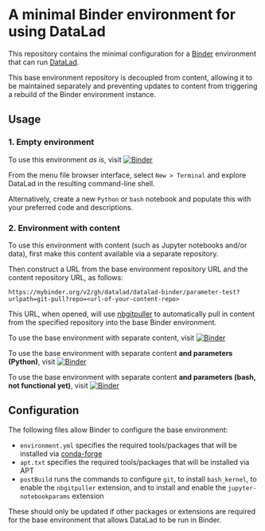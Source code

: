 # A minimal Binder environment for using DataLad

This repository contains the minimal configuration for a [Binder](https://mybinder.org/)
environment that can run [DataLad](https://www.datalad.org/).

This base environment repository is decoupled from content, allowing it to be maintained separately and preventing updates to content
from triggering a rebuild of the Binder environment instance. 

## Usage

### 1. Empty environment

To use this environment *as is*, visit [![Binder](https://mybinder.org/badge_logo.svg)](https://mybinder.org/v2/gh/datalad/datalad-binder/HEAD)

From the menu file browser interface, select `New > Terminal` and explore DataLad in the resulting command-line shell.

Alternatively, create a new `Python` or `bash` notebook and populate this with your preferred code and descriptions.

### 2. Environment with content

To use this environment with content (such as Jupyter notebooks and/or data), first make this content available via a separate repository.

Then construct a URL from the base environment repository URL and the content repository URL, as follows:

```
https://mybinder.org/v2/gh/datalad/datalad-binder/parameter-test?urlpath=git-pull?repo=<url-of-your-content-repo>
```

This URL, when opened, will use [nbgitpuller](https://github.com/jupyterhub/nbgitpuller) to automatically pull in content from the specified
repository into the base Binder environment.

To use the base environment with separate content, visit [![Binder](https://mybinder.org/badge_logo.svg)](https://mybinder.org/v2/gh/datalad/datalad-binder/HEAD?urlpath=git-pull?repo=https://github.com/jsheunis/datalad-notebooks)

To use the base environment with separate content **and parameters (Python)**, visit [![Binder](https://mybinder.org/badge_logo.svg)](https://mybinder.org/v2/gh/datalad/datalad-binder/HEAD?urlpath=git-pull%3Frepo%3Dhttps%253A%252F%252Fgithub.com%252Fjsheunis%252Fdatalad-notebooks%26urlpath%3Dnotebooks%252Fdatalad-notebooks%252Fdownload_data_with_datalad_python.ipynb%3Frepourl%3D%22https://github.com/psychoinformatics-de/paper-remodnav.git%22%26autorun%3Dtrue)

To use the base environment with separate content **and parameters (bash, not functional yet)**, visit [![Binder](https://mybinder.org/badge_logo.svg)](https://mybinder.org/v2/gh/datalad/datalad-binder/HEAD?urlpath=git-pull%3Frepo%3Dhttps%253A%252F%252Fgithub.com%252Fjsheunis%252Fdatalad-notebooks%26urlpath%3Dnotebooks%252Fdatalad-notebooks%252Fdownload_data_with_datalad_bash.ipynb%3Frepourl%3D%22https://github.com/psychoinformatics-de/paper-remodnav.git%22%26autorun%3Dtrue)

## Configuration

The following files allow Binder to configure the base environment:

- `environment.yml` specifies the required tools/packages that will be installed via [conda-forge](https://conda-forge.org/)
- `apt.txt` specifies the required tools/packages that will be installed via APT
- `postBuild` runs the commands to configure `git`, to install `bash_kernel`, to enable the `nbgitpuller` extension, and to install and enable the `jupyter-notebookparams` extension

These should only be updated if other packages or extensions are required for the base environment
that allows DataLad to be run in Binder.
